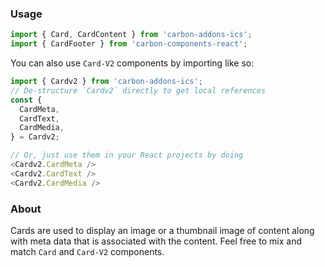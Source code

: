 ### Usage

```js
import { Card, CardContent } from 'carbon-addons-ics';
import { CardFooter } from 'carbon-components-react';
```

You can also use `Card-V2` components by importing like so:
```js
import { Cardv2 } from 'carbon-addons-ics';
// De-structure `Cardv2` directly to get local references
const {
  CardMeta,
  CardText,
  CardMedia,
} = Cardv2;

// Or, just use them in your React projects by doing
<Cardv2.CardMeta />
<Cardv2.CardText />
<Cardv2.CardMedia />
```

### About
Cards are used to display an image or a thumbnail image of content along with meta data that is associated with the content. Feel free to mix and match `Card` and `Card-V2` components.  
